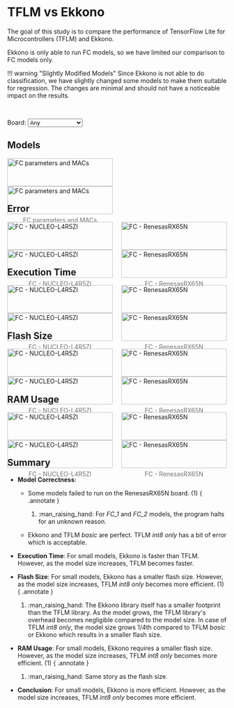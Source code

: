 # TFLM vs Ekkono

The goal of this study is to compare the performance of TensorFlow Lite for Microcontrollers (TFLM) and Ekkono.

Ekkono is only able to run FC models, so we have limited our comparison to FC models only.

!!! warning "Slightly Modified Models"
    Since Ekkono is not able to do classification, we have slightly changed some models to make them suitable for regression. The changes are minimal and should not have a noticeable impact on the results.

<br/>

Board:
<select id="boardSelect">
    <option value="Any">Any</option>
    <option value="STM">NUCLEO-L4R5ZI</option>
    <option value="Renesas">RenesasRX65N</option>
</select>

## Models

<div class="image-container">
<figure markdown="span" class="FC STM Renesas">
    <img src="../../figures/results/TFLM vs Ekkono/TFLM vs Ekkono - FC - STM/params_MACs.png#only-light" alt="FC parameters and MACs">
    <img src="../../figures/results/TFLM vs Ekkono/TFLM vs Ekkono - FC - STM/dark/params_MACs.png#only-dark" alt="FC parameters and MACs">
    <figcaption>FC parameters and MACs</figcaption>
</figure>
</div>

## Error

<div class="image-container">
<figure markdown="span" class="FC STM">
    <img src="../../figures/results/TFLM vs Ekkono/TFLM vs Ekkono - FC - STM/error.png#only-light" alt="FC - NUCLEO-L4R5ZI">
    <img src="../../figures/results/TFLM vs Ekkono/TFLM vs Ekkono - FC - STM/dark/error.png#only-dark" alt="FC - NUCLEO-L4R5ZI">
    <figcaption>FC - NUCLEO-L4R5ZI</figcaption>
</figure>

<figure markdown="span" class="FC Renesas">
    <img src="../../figures/results/TFLM vs Ekkono/TFLM vs Ekkono - FC - Renesas/error.png#only-light" alt="FC - RenesasRX65N">
    <img src="../../figures/results/TFLM vs Ekkono/TFLM vs Ekkono - FC - Renesas/dark/error.png#only-dark" alt="FC - RenesasRX65N">
    <figcaption>FC - RenesasRX65N</figcaption>
</figure>
</div>

## Execution Time

<div class="image-container">
<figure markdown="span" class="FC STM">
    <img src="../../figures/results/TFLM vs Ekkono/TFLM vs Ekkono - FC - STM/exe.png#only-light" alt="FC - NUCLEO-L4R5ZI">
    <img src="../../figures/results/TFLM vs Ekkono/TFLM vs Ekkono - FC - STM/dark/exe.png#only-dark" alt="FC - NUCLEO-L4R5ZI">
    <figcaption>FC - NUCLEO-L4R5ZI</figcaption>
</figure>

<figure markdown="span" class="FC Renesas">
    <img src="../../figures/results/TFLM vs Ekkono/TFLM vs Ekkono - FC - Renesas/exe.png#only-light" alt="FC - RenesasRX65N">
    <img src="../../figures/results/TFLM vs Ekkono/TFLM vs Ekkono - FC - Renesas/dark/exe.png#only-dark" alt="FC - RenesasRX65N">
    <figcaption>FC - RenesasRX65N</figcaption>
</figure>
</div>

## Flash Size

<div class="image-container">
<figure markdown="span" class="FC STM">
    <img src="../../figures/results/TFLM vs Ekkono/TFLM vs Ekkono - FC - STM/flash.png#only-light" alt="FC - NUCLEO-L4R5ZI">
    <img src="../../figures/results/TFLM vs Ekkono/TFLM vs Ekkono - FC - STM/dark/flash.png#only-dark" alt="FC - NUCLEO-L4R5ZI">
    <figcaption>FC - NUCLEO-L4R5ZI</figcaption>
</figure>

<figure markdown="span" class="FC Renesas">
    <img src="../../figures/results/TFLM vs Ekkono/TFLM vs Ekkono - FC - Renesas/flash.png#only-light" alt="FC - RenesasRX65N">
    <img src="../../figures/results/TFLM vs Ekkono/TFLM vs Ekkono - FC - Renesas/dark/flash.png#only-dark" alt="FC - RenesasRX65N">
    <figcaption>FC - RenesasRX65N</figcaption>
</figure>
</div>

## RAM Usage

<div class="image-container">
<figure markdown="span" class="FC STM">
    <img src="../../figures/results/TFLM vs Ekkono/TFLM vs Ekkono - FC - STM/ram.png#only-light" alt="FC - NUCLEO-L4R5ZI">
    <img src="../../figures/results/TFLM vs Ekkono/TFLM vs Ekkono - FC - STM/dark/ram.png#only-dark" alt="FC - NUCLEO-L4R5ZI">
    <figcaption>FC - NUCLEO-L4R5ZI</figcaption>
</figure>

<figure markdown="span" class="FC Renesas">
    <img src="../../figures/results/TFLM vs Ekkono/TFLM vs Ekkono - FC - Renesas/ram.png#only-light" alt="FC - RenesasRX65N">
    <img src="../../figures/results/TFLM vs Ekkono/TFLM vs Ekkono - FC - Renesas/dark/ram.png#only-dark" alt="FC - RenesasRX65N">
    <figcaption>FC - RenesasRX65N</figcaption>
</figure>
</div>

## Summary

- **Model Correctness**:
    - Some models failed to run on the RenesasRX65N board. (1)
    { .annotate }

        1.  :man_raising_hand: For *FC_1* and *FC_2* models, the program halts for an unknown reason.

    - Ekkono and TFLM *basic* are perfect. TFLM *int8 only* has a bit of error which is acceptable.

- **Execution Time**: For small models, Ekkono is faster than TFLM. However, as the model size increases, TFLM becomes faster.

- **Flash Size**: For small models, Ekkono has a smaller flash size. However, as the model size increases, TFLM *int8 only* becomes more efficient. (1)
{ .annotate }

    1.  :man_raising_hand: The Ekkono library itself has a smaller footprint than the TFLM library. As the model grows, the TFLM library's overhead becomes negligible compared to the model size. In case of TFLM *int8 only*, the model size grows 1/4th compared to TFLM *basic* or Ekkono which results in a smaller flash size.

- **RAM Usage**: For small models, Ekkono requires a smaller flash size. However, as the model size increases, TFLM *int8 only* becomes more efficient. (1)
{ .annotate }

    1.  :man_raising_hand: Same story as the flash size.

- **Conclusion**: For small models, Ekkono is more efficient. However, as the model size increases, TFLM *int8 only* becomes more efficient.


<style>
    .image-container {
        display: flex;
        flex-wrap: wrap;        /* Allow images and captions to wrap onto the next line */
        justify-content: space-between;
    }

    .image-container figure {
        width: 48%;
        margin: 0 0 10px 0;     /* Bottom margin to provide space between rows */
    }

    .image-container img {
        width: 100%;
        display: block;
    }

    .image-container figcaption {
        text-align: center;
        font-size: 14px;
        color: rgb(117, 117, 117);
        margin-top: 5px;
    }

    .image-container figcaption:hover {
        color: rgb(186, 104, 200);
    }
</style>


<script>
    function filterFigures() {
        var selectedBoardType = document.getElementById('boardSelect').value;
        var figures = document.querySelectorAll('figure');

        figures.forEach(function(figure) {
            var matchesBoardType = selectedBoardType === 'Any' || figure.classList.contains(selectedBoardType);

            if (matchesBoardType) {
                figure.style.display = 'block';
            } else {
                figure.style.display = 'none';
            }
        });
    }

    document.getElementById('boardSelect').addEventListener('change', filterFigures);

    filterFigures();    // Call the function initially to apply any default filtering
</script>

